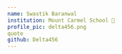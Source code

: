 ```yaml
---
name: Swastik Baranwal
institution: Mount Carmel School 🚩
profile_pic: delta456.png
quote
github: Delta456
---
```

